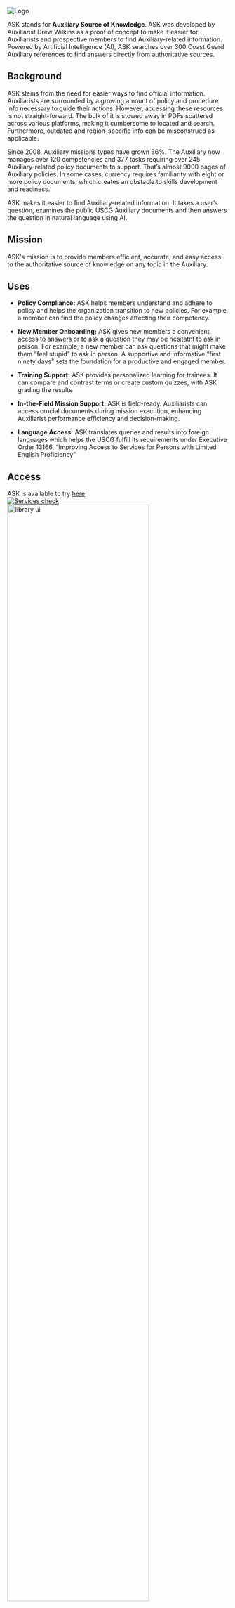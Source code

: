 ![Logo](https://raw.githubusercontent.com/dvvilkins/ASK/main/images/ASK_logotype_color.png?raw=true)

ASK stands for **Auxiliary Source of Knowledge**. ASK was developed by Auxiliarist Drew Wilkins as a proof of concept to make it easier for Auxiliarists and prospective members to find Auxiliary-related information. Powered by Artificial Intelligence (AI), ASK searches over 300 Coast Guard Auxiliary references to find answers directly from authoritative sources.

## Background
ASK stems from the need for easier ways to find official information. Auxiliarists are surrounded by a growing amount of policy and procedure info necessary to guide their actions. However, accessing these resources is not straight-forward. The bulk of it is stowed away in PDFs scattered across various platforms, making it cumbersome to located and search. Furthermore, outdated and region-specific info can be misconstrued as applicable. 

Since 2008, Auxiliary missions types have grown 36%. The Auxiliary now manages over 120 competencies and 377 tasks requiring over 245 Auxiliary-related policy documents to support. That’s almost 9000 pages of Auxiliary policies. In some cases, currency requires familiarity with eight or more policy documents, which creates an obstacle to skills development and readiness. 

ASK makes it easier to find Auxiliary-related information. It takes a user’s question, examines the public USCG Auxiliary documents and then answers the question in natural language using AI.

## Mission 
ASK's mission is to provide members efficient, accurate, and easy access  to the authoritative source of knowledge on any topic in the Auxiliary.

## Uses

  - **Policy Compliance:** ASK helps members understand and adhere to policy and helps the organization transition to new policies. For example, a member can find the policy changes affecting their competency.

 - **New Member Onboarding:** ASK gives new members a convenient access to answers or to ask a question they may be hesitatnt to ask in person. For example, a new member can ask questions that might make them “feel stupid” to ask in person. A supportive and informative “first ninety days” sets the foundation for a productive and engaged member.

 - **Training Support:** ASK provides personalized learning for trainees. It can compare and contrast terms or create custom quizzes, with ASK grading the results

 - **In-the-Field Mission Support:** ASK is field-ready. Auxiliarists can access crucial documents during mission execution, enhancing Auxiliarist performance efficiency and decision-making. 

 - **Language Access:** ASK translates queries and results into foreign languages which helps the USCG fulfill its requirements under Executive Order 13166, “Improving Access to Services for Persons with Limited English Proficiency” 

## Access
ASK is available to try [here](https://uscg-auxiliary-ask.streamlit.app/) <br>
[![Services check](https://github.com/drew-wks/ASK/actions/workflows/qdrant_check_96hr.yaml/badge.svg)](https://github.com/drew-wks/ASK/actions/workflows/qdrant_check_96hr.yaml)<br>
<a href="https://uscg-auxiliary-ask.streamlit.app/"><img align="center" src="https://raw.githubusercontent.com/dvvilkins/ASK/main/images/what_is_the_aux_screenshot.png" alt="library ui" width="80%" align="center"/></a>


## How it Works
### Generative AI Document Search
Generative AI Document Search brings together two capabilities of Artificial Intelligence (AI): the powerful information **retrieval** of a search engine with **text generation** ability of a Generative AI operating within a controlled organizational environment. Generative AI Document Search overcomes limitations of both by utilizing retrieved information from existing data, ensuring that the answers provided are not only contextually appropriate but also substantiated by credible sources. It works by taking a user’s question from a search bar, retrieving related information from a pre-defined library of USCG reference documents, and then generating a detailed response back to the user that includes the source citations.
<br><br>
<a href="https://uscg-auxiliary-ask.streamlit.app/"><img align="center" src="https://raw.githubusercontent.com/dvvilkins/ASK/main/images/rag_flow_detail.png" alt="low" width="90%" align="center"/></a>


## Document Library
ASK is loaded with over 250 national documents (over 8000 pages). The app includes a searchable list of documents in its information section. Click image to visit.<br><br>
<a href="https://uscg-auxiliary-ask.streamlit.app/Library#library-overview"><img align="center" src="https://raw.githubusercontent.com/dvvilkins/ASK/main/images/library_ui.png" alt="library ui" width="60%"/></a>

## Data Flow
The data flow model is below. <br><br>
<img align="center" src="https://raw.githubusercontent.com/dvvilkins/ASK/main/images/data_flow_diagram.png" alt="low" width="80%" align="center"/></a>  


## Technology Components

ASK relies on five core components: a python codebase, a Gen AI model, vector database, a runtime environment, and a Web app server. It has been designed to take advantage of open-source to allow continued innovation and to keep costs low.

The main components of the solution are:

  - **Codebase**: written by me in Python 3.8.10 using open source licenses. Version control is via a public git repository located at _https://github.com/dvvilkins/Webapp1_

- **Embedding model**: Embeddings are generated using OpenAI Ada v.2 which is providing state of the art (SOTA) embeddings at the time of this writing. The model is accessed from the code via API. Alternatives exist and may provide superior results or same for less cost. More on this embedding can be found here: https://platform.openai.com/docs/guides/embeddings/what-are-embeddings

- **Storage**: Qdrant open-source vector database cluster hosted on AWS. The proof of concept utilizes 300 MB of file storage (186 MB payload of pdfs plus 100 MB for the vectors, metadata, index and swap files). The recommended configuration is for 600 MB to hold all policy documents in the Auxiliary. 

- **Inference model**: OpenAI ChatGPT 3.5 series via API. Chat history is currently turned off as it doesn’t seem to be needed and minimizes per-request costs. More information on this API is located at https://platform.openai.com/docs/guides/gpt/chat-completions-api

- **Runtime environment, Web app server, front end:** All provided by Streamlit framework and cloud turns the Python script by rendering it as a web app. [![Empty Commit Workflow 96 hr](https://github.com/drew-wks/ASK/actions/workflows/empty_commit_96hr.yaml/badge.svg)](https://github.com/drew-wks/ASK/actions/workflows/empty_commit_96hr.yaml)

Two additional components simplify system development and management:

- **LangChain**: An open-source integration framework for Gen AI models which integrates the components in the Gen AI pipeline and makes it easy to change the ingestion approach, model or vector database as requirement change or opportunities arise. This is essential since generative AI technology is advancing quickly.

- **AI Ops:** Trubrics monitoring and optimization for machine learning models. It collects the queries and responses, parameters and token usage , and direct user feedback and provides an administrative dashboard for monitoring performance.

## Configuration
The following configuration was specified for the proof of concept. This proposal recommends using it for the first-year launch of ASK. 
<br> <br>
 <img src="https://raw.githubusercontent.com/dvvilkins/ASK/main/images/configuration_table.png" alt="configuration table" width="60%"/>

## Administration
Process details for adding and removing PDFs from the library are located [here.](docs/library_admin_processes.md)

## Costs
Estimated year one costs are given below based on the recommended configuration. Primary cost drivers are usage and storage. All costs are monthly subscriptions. There is no deployment cost since the prototype has already been built and can be moved to production using volunteers.
 <br> <br> 
 <img align="center" src="https://raw.githubusercontent.com/dvvilkins/ASK/main/images/costs.png" alt="costs" width="50%"/>

## Github Repo Contents
The streamlit app is a multi-page app with the TOC hidden. Streamlit runs off of prompt_ui.py. ASK_inference.py contains most of the retrieval and inference code.  
Efforts were taken to free up as much screen real estate as possible for small mobile screens. This includes:
  - Creating a rich info area located on a separate page of a multipage app and hiding the TOC
  - Linking to other pages with a hyperlink rather than a button that takes up vertical space
  - Adjustments to page header and footer
  - Replacing Streamlit header with st.status
  - Removing instructional text after query is submitted to make room for response (using st.empty)
    
Other features  
  - OpenAI down triggers a user warning
  - Warning is displayed if OpenAI quota is exceeded and I need to pay for more credits

Testing  
  - Primarily conducted through a separate streamlit app that accesses github.com/drew-wks/ASK/tree/test.  
  - Additional testing is conducted using /test, test.py, just_streamlit_text.py
